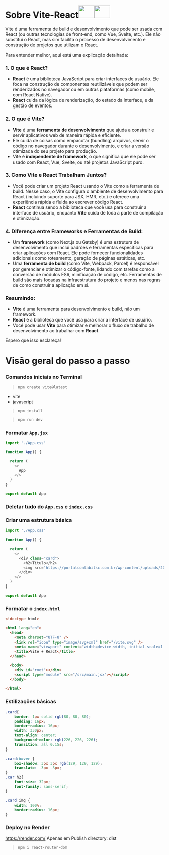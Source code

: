 
# Sobre Vite-React<img src="https://cdn.jsdelivr.net/gh/devicons/devicon@latest/icons/vitejs/vitejs-original.svg" width="50" height="40"/><img src="https://cdn.jsdelivr.net/gh/devicons/devicon@latest/icons/react/react-original.svg" width="50" height="40"/>
          
          
Vite é uma ferramenta de build e desenvolvimento que pode ser usada com React (ou outras tecnologias de front-end, como Vue, Svelte, etc.). Ele não substitui o React, mas sim facilita o processo de desenvolvimento e construção de projetos que utilizam o React.

Para entender melhor, aqui está uma explicação detalhada:

### 1. **O que é React?**
   - **React** é uma biblioteca JavaScript para criar interfaces de usuário. Ele foca na construção de componentes reutilizáveis que podem ser renderizados no navegador ou em outras plataformas (como mobile, com React Native).
   - **React** cuida da lógica de renderização, do estado da interface, e da gestão de eventos.

### 2. **O que é Vite?**
   - **Vite** é uma **ferramenta de desenvolvimento** que ajuda a construir e servir aplicativos web de maneira rápida e eficiente.
   - Ele cuida de coisas como empacotar (bundling) arquivos, servir o código no navegador durante o desenvolvimento, e criar a versão otimizada do seu projeto para produção.
   - Vite é **independente de framework**, o que significa que ele pode ser usado com React, Vue, Svelte, ou até projetos JavaScript puro.

### 3. **Como Vite e React Trabalham Juntos?**
   - Você pode criar um projeto React usando o Vite como a ferramenta de build. Nesse caso, o Vite configura o ambiente de desenvolvimento para React (incluindo suporte para JSX, HMR, etc.) e oferece uma experiência rápida e fluida ao escrever código React.
   - **React** continua sendo a biblioteca que você usa para construir a interface de usuário, enquanto **Vite** cuida de toda a parte de compilação e otimização.

### 4. **Diferença entre Frameworks e Ferramentas de Build:**
   - Um **framework** (como Next.js ou Gatsby) é uma estrutura de desenvolvimento que inclui padrões e ferramentas específicas para criar aplicações com React. Ele pode fornecer funcionalidades adicionais como roteamento, geração de páginas estáticas, etc.
   - Uma **ferramenta de build** (como Vite, Webpack, Parcel) é responsável por gerenciar e otimizar o código-fonte, lidando com tarefas como a conversão de módulos ES6, minificação de código, etc. Ferramentas de build são mais focadas na infraestrutura do projeto e menos nas regras de como construir a aplicação em si.

### Resumindo:
- **Vite** é uma ferramenta para desenvolvimento e build, não um framework.
- **React** é a biblioteca que você usa para criar a interface de usuário.
- Você pode usar **Vite** para otimizar e melhorar o fluxo de trabalho de desenvolvimento ao trabalhar com **React**.

Espero que isso esclareça!
# Visão geral do passo a passo

### Comandos iniciais no Terminal

> ``npm create vite@latest``

- vite
- javascript

> ``npm install``

> ``npm run dev``

### Formatar ``App.jsx``
```javascript
import './App.css'

function App() {

  return (
    <>
      App
    </>
  )
}

export default App
```
### Deletar tudo do ``App.css`` e ``index.css``

### Criar uma estrutura básica
```javascript
import './App.css'

function App() {

  return (
    <>
      <div class="card">
        <h2>Título</h2>
        <img src="https://portalcontabilsc.com.br/wp-content/uploads/2020/05/g15.jpg"/>
      </div>
    </>
  )
}

export default App
```
### Formatar o ``index.html``
```html
<!doctype html>

<html lang="en">
  <head>
    <meta charset="UTF-8" />
    <link rel="icon" type="image/svg+xml" href="/vite.svg" />
    <meta name="viewport" content="width=device-width, initial-scale=1.0" />
    <title>Vite + React</title>
  </head>

  <body>
    <div id="root"></div>
    <script type="module" src="/src/main.jsx"></script>
  </body>

</html>
```
### Estilizações básicas
```css
.card{
    border: 1px solid rgb(80, 80, 80);
    padding: 16px;
    border-radius: 16px;
    width: 330px;
    text-align: center;
    background-color: rgb(226, 226, 226);
    transition: all 0.15s;
}

.card:hover {
    box-shadow: 3px 3px rgb(129, 129, 129);
    translate: -3px -3px;
}
.car h2{
    font-size: 32px;
    font-family: sans-serif;
}

.card img {
    width: 100%;
    border-radius: 16px;
}
```
### Deploy no Render
https://render.com/
Apenas em Publish directory: dist

> ``npm i react-router-dom``
